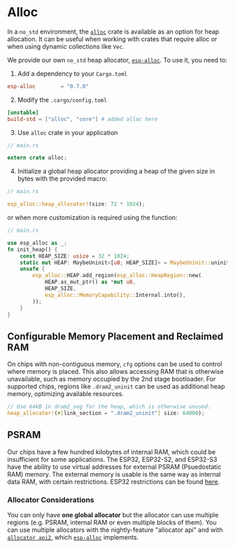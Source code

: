 # Alloc

In a `no_std` environment, the [`alloc`][alloc] crate is available as an option for heap allocation. It can be useful when working with crates that require alloc or when using dynamic collections like `Vec`.

We provide our own `no_std` heap allocator, [`esp-alloc`][esp-alloc]. To use it, you need to:

1. Add a dependency to your `Cargo.toml`
```toml
esp-alloc        = "0.7.0"
```

2. Modify the `.cargo/config.toml`
```toml
[unstable]
build-std = ["alloc", "core"] # added alloc here
```

3. Use `alloc` crate in your application
```rust
// main.rs

extern crate alloc;
```

4. Initialize a global heap allocator providing a heap of the given size in bytes with the provided macro:
```rust
// main.rs

esp_alloc::heap_allocator!(size: 72 * 1024);
```

or when more customization is required using the function:
```rust
// main.rs

use esp_alloc as _;
fn init_heap() {
    const HEAP_SIZE: usize = 32 * 1024;
    static mut HEAP: MaybeUninit<[u8; HEAP_SIZE]> = MaybeUninit::uninit();
    unsafe {
        esp_alloc::HEAP.add_region(esp_alloc::HeapRegion::new(
            HEAP.as_mut_ptr() as *mut u8,
            HEAP_SIZE,
            esp_alloc::MemoryCapability::Internal.into(),
        ));
    }
}
```

## Configurable Memory Placement and Reclaimed RAM

On chips with non-contiguous memory, `cfg` options can be used to control where memory is placed. This also allows accessing RAM that is otherwise unavailable, such as memory occupied by the 2nd stage bootloader. For supported chips, regions like `.dram2_uninit` can be used as additional heap memory, optimizing available resources.

```rust
// Use 64kB in dram2_seg for the heap, which is otherwise unused.
heap_allocator!(#[link_section = ".dram2_uninit"] size: 64000);
```

## PSRAM

Our chips have a few hundred kilobytes of internal RAM, which could be insufficient for some applications. The ESP32, ESP32-S2, and ESP32-S3 have the ability to use virtual addresses for external PSRAM (Psuedostatic RAM) memory. The external memory is usable is the same way as internal data RAM, with certain restrictions. ESP32 restrictions can be found [here].

### Allocator Considerations

You can only have **one global allocator** but the allocator can use multiple regions (e.g. PSRAM, internal RAM or even multiple blocks of them). You can use multiple allocators with the nightly-feature "allocator api" and with [`allocator api2`][allocator api2], which [`esp-alloc`][esp-alloc] implements.

[esp-alloc]: https://crates.io/crates/esp-alloc
[alloc]: https://doc.rust-lang.org/alloc/
[here]: https://docs.espressif.com/projects/esp-idf/en/v5.4.1/esp32/api-guides/external-ram.html#restrictions
[allocator api2]: https://crates.io/crates/allocator-api2